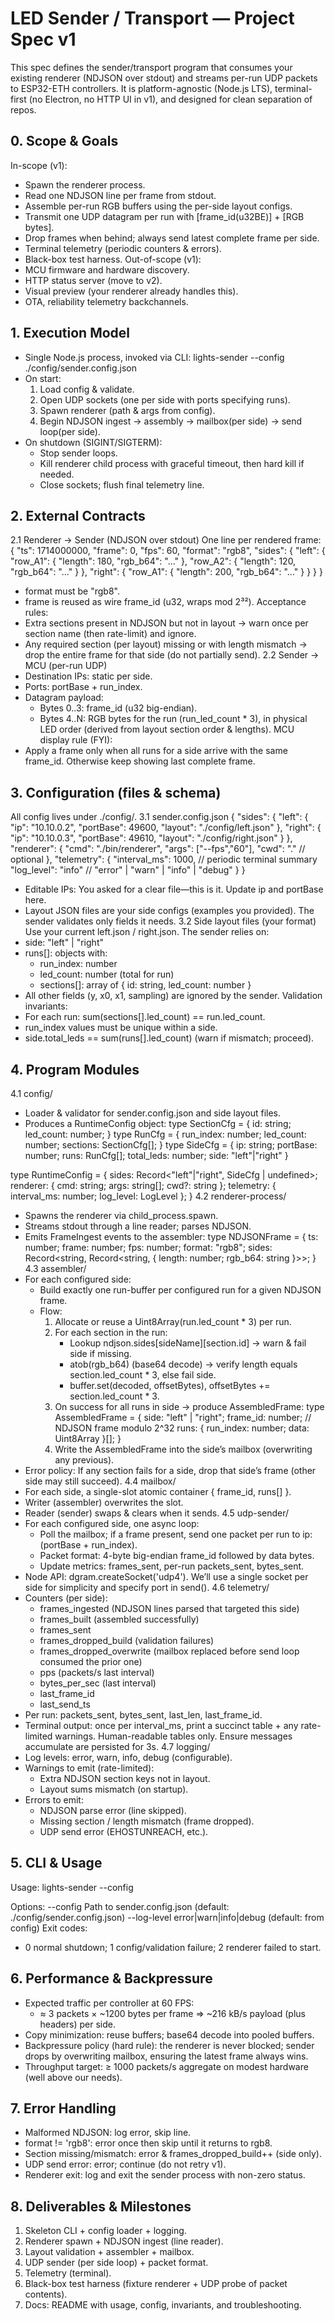 # LED Sender / Transport — Project Spec v1
This spec defines the sender/transport program that consumes your existing renderer (NDJSON over stdout) and streams per-run UDP packets to ESP32-ETH controllers. It is platform-agnostic (Node.js LTS), terminal-first (no Electron, no HTTP UI in v1), and designed for clean separation of repos.

## 0. Scope & Goals
In-scope (v1):
* Spawn the renderer process.
* Read one NDJSON line per frame from stdout.
* Assemble per-run RGB buffers using the per-side layout configs.
* Transmit one UDP datagram per run with [frame_id(u32BE)] + [RGB bytes].
* Drop frames when behind; always send latest complete frame per side.
* Terminal telemetry (periodic counters & errors).
* Black-box test harness.
Out-of-scope (v1):
* MCU firmware and hardware discovery.
* HTTP status server (move to v2).
* Visual preview (your renderer already handles this).
* OTA, reliability telemetry backchannels.

## 1. Execution Model
* Single Node.js process, invoked via CLI: lights-sender --config ./config/sender.config.json
* On start:
    1. Load config & validate.
    2. Open UDP sockets (one per side with ports specifying runs).
    3. Spawn renderer (path & args from config).
    4. Begin NDJSON ingest → assembly → mailbox(per side) → send loop(per side).
* On shutdown (SIGINT/SIGTERM):
    * Stop sender loops.
    * Kill renderer child process with graceful timeout, then hard kill if needed.
    * Close sockets; flush final telemetry line.

## 2. External Contracts
2.1 Renderer → Sender (NDJSON over stdout)
One line per rendered frame:
{
  "ts": 1714000000,
  "frame": 0,
  "fps": 60,
  "format": "rgb8",
  "sides": {
    "left": {
      "row_A1": { "length": 180, "rgb_b64": "..." },
      "row_A2": { "length": 120, "rgb_b64": "..." }
    },
    "right": {
      "row_A1": { "length": 200, "rgb_b64": "..." }
    }
  }
}
* format must be "rgb8".
* frame is reused as wire frame_id (u32, wraps mod 2³²).
Acceptance rules:
* Extra sections present in NDJSON but not in layout → warn once per section name (then rate-limit) and ignore.
* Any required section (per layout) missing or with length mismatch → drop the entire frame for that side (do not partially send).
2.2 Sender → MCU (per-run UDP)
* Destination IPs: static per side.
* Ports: portBase + run_index.
* Datagram payload:
    * Bytes 0..3: frame_id (u32 big-endian).
    * Bytes 4..N: RGB bytes for the run (run_led_count * 3), in physical LED order (derived from layout section order & lengths).
MCU display rule (FYI):
* Apply a frame only when all runs for a side arrive with the same frame_id. Otherwise keep showing last complete frame.

## 3. Configuration (files & schema)
All config lives under ./config/.
3.1 sender.config.json
{
  "sides": {
    "left":  { "ip": "10.10.0.2", "portBase": 49600, "layout": "./config/left.json" },
    "right": { "ip": "10.10.0.3", "portBase": 49610, "layout": "./config/right.json" }
  },
  "renderer": {
    "cmd": "./bin/renderer",
    "args": ["--fps","60"],
    "cwd": "."  // optional
  },
  "telemetry": {
    "interval_ms": 1000,      // periodic terminal summary
    "log_level": "info"       // "error" | "warn" | "info" | "debug"
  }
}
* Editable IPs: You asked for a clear file—this is it. Update ip and portBase here.
* Layout JSON files are your side configs (examples you provided). The sender validates only fields it needs.
3.2 Side layout files (your format)
Use your current left.json / right.json. The sender relies on:
* side: "left" | "right"
* runs[]: objects with:
    * run_index: number
    * led_count: number (total for run)
    * sections[]: array of { id: string, led_count: number }
* All other fields (y, x0, x1, sampling) are ignored by the sender.
Validation invariants:
* For each run: sum(sections[].led_count) == run.led_count.
* run_index values must be unique within a side.
* side.total_leds == sum(runs[].led_count) (warn if mismatch; proceed).

## 4. Program Modules
4.1 config/
* Loader & validator for sender.config.json and side layout files.
* Produces a RuntimeConfig object:
type SectionCfg = { id: string; led_count: number; }
type RunCfg = { run_index: number; led_count: number; sections: SectionCfg[]; }
type SideCfg = { ip: string; portBase: number; runs: RunCfg[]; total_leds: number; side: "left"|"right" }

type RuntimeConfig = {
  sides: Record<"left"|"right", SideCfg | undefined>;
  renderer: { cmd: string; args: string[]; cwd?: string };
  telemetry: { interval_ms: number; log_level: LogLevel };
}
4.2 renderer-process/
* Spawns the renderer via child_process.spawn.
* Streams stdout through a line reader; parses NDJSON.
* Emits FrameIngest events to the assembler:
type NDJSONFrame = {
  ts: number; frame: number; fps: number; format: "rgb8";
  sides: Record<string, Record<string, { length: number; rgb_b64: string }>>;
}
4.3 assembler/
* For each configured side:
    * Build exactly one run-buffer per configured run for a given NDJSON frame.
    * Flow:
        1. Allocate or reuse a Uint8Array(run.led_count * 3) per run.
        2. For each section in the run:
            * Lookup ndjson.sides[sideName][section.id] → warn & fail side if missing.
            * atob(rgb_b64) (base64 decode) → verify length equals section.led_count * 3, else fail side.
            * buffer.set(decoded, offsetBytes), offsetBytes += section.led_count * 3.
        3. On success for all runs in side → produce AssembledFrame:
type AssembledFrame = {
  side: "left" | "right";
  frame_id: number;            // NDJSON frame modulo 2^32
  runs: { run_index: number; data: Uint8Array }[];
}
        4. Write the AssembledFrame into the side’s mailbox (overwriting any previous).
* Error policy: If any section fails for a side, drop that side’s frame (other side may still succeed).
4.4 mailbox/
* For each side, a single-slot atomic container { frame_id, runs[] }.
* Writer (assembler) overwrites the slot.
* Reader (sender) swaps & clears when it sends.
4.5 udp-sender/
* For each configured side, one async loop:
    * Poll the mailbox; if a frame present, send one packet per run to ip: (portBase + run_index).
    * Packet format: 4-byte big-endian frame_id followed by data bytes.
    * Update metrics: frames_sent, per-run packets_sent, bytes_sent.
* Node API: dgram.createSocket('udp4'). We’ll use a single socket per side for simplicity and specify port in send().
4.6 telemetry/
* Counters (per side):
    * frames_ingested (NDJSON lines parsed that targeted this side)
    * frames_built (assembled successfully)
    * frames_sent
    * frames_dropped_build (validation failures)
    * frames_dropped_overwrite (mailbox replaced before send loop consumed the prior one)
    * pps (packets/s last interval)
    * bytes_per_sec (last interval)
    * last_frame_id
    * last_send_ts
* Per run: packets_sent, bytes_sent, last_len, last_frame_id.
* Terminal output: once per interval_ms, print a succinct table + any rate-limited warnings. Human-readable tables only. Ensure messages accumulate are persisted for 3s.
4.7 logging/
* Log levels: error, warn, info, debug (configurable).
* Warnings to emit (rate-limited):
    * Extra NDJSON section keys not in layout.
    * Layout sums mismatch (on startup).
* Errors to emit:
    * NDJSON parse error (line skipped).
    * Missing section / length mismatch (frame dropped).
    * UDP send error (EHOSTUNREACH, etc.).

## 5. CLI & Usage
Usage: lights-sender --config <path>

Options:
  --config <path>            Path to sender.config.json (default: ./config/sender.config.json)
  --log-level <level>        error|warn|info|debug (default: from config)
Exit codes:
* 0 normal shutdown; 1 config/validation failure; 2 renderer failed to start.

## 6. Performance & Backpressure
* Expected traffic per controller at 60 FPS:
    * ≈ 3 packets × ~1200 bytes per frame ⇒ ~216 kB/s payload (plus headers) per side.
* Copy minimization: reuse buffers; base64 decode into pooled buffers.
* Backpressure policy (hard rule): the renderer is never blocked; sender drops by overwriting mailbox, ensuring the latest frame always wins.
* Throughput target: ≥ 1000 packets/s aggregate on modest hardware (well above our needs).

## 7. Error Handling
* Malformed NDJSON: log error, skip line.
* format != 'rgb8': error once then skip until it returns to rgb8.
* Section missing/mismatch: error & frames_dropped_build++ (side only).
* UDP send error: error; continue (do not retry v1).
* Renderer exit: log and exit the sender process with non-zero status.


## 8. Deliverables & Milestones
1. Skeleton CLI + config loader + logging.
2. Renderer spawn + NDJSON ingest (line reader).
3. Layout validation + assembler + mailbox.
4. UDP sender (per side loop) + packet format.
5. Telemetry (terminal).
6. Black-box test harness (fixture renderer + UDP probe of packet contents).
7. Docs: README with usage, config, invariants, and troubleshooting.